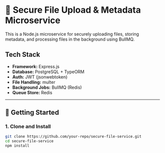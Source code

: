 # 📂 Secure File Upload & Metadata Microservice

This is a Node.js microservice for securely uploading files, storing metadata, and processing files in the background using BullMQ.

## Tech Stack

- **Framework:** Express.js
- **Database:** PostgreSQL + TypeORM
- **Auth:** JWT (jsonwebtoken)
- **File Handling:** multer
- **Background Jobs:** BullMQ (Redis)
- **Queue Store:** Redis

---

## 🚀 Getting Started

### 1. Clone and Install
```bash
git clone https://github.com/your-repo/secure-file-service.git
cd secure-file-service
npm install
